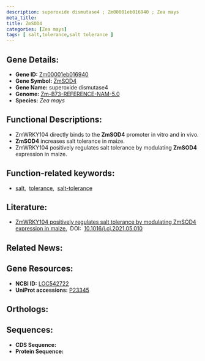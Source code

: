 ```yaml
---
description: superoxide dismutase4 ; Zm00001eb016940 ; Zea mays
meta_title:
title: ZmSOD4
categories: [Zea mays]
tags: [ salt,tolerance,salt tolerance ]
---
```


## Gene Details:
- **Gene ID:** [Zm00001eb016940]()
- **Gene Symbol:** <u>ZmSOD4</u>
- **Gene Name:** superoxide dismutase4
- **Genome:** [Zm-B73-REFERENCE-NAM-5.0](https://www.maizegdb.org/)
- **Species:** *Zea mays*

## Functional Descriptions:
   - ZmWRKY104 directly binds to the **ZmSOD4** promoter in vitro and in vivo.
   - **ZmSOD4** increases salt tolerance in maize.
   - ZmWRKY104 positively regulates salt tolerance by modulating **ZmSOD4** expression in maize.

## Function-related keywords:
   - [salt](/tags/salt/),&nbsp;&nbsp;[tolerance](/tags/tolerance/),&nbsp;&nbsp;[salt-tolerance](/tags/salt-tolerance/)

## Literature:
   - [ZmWRKY104 positively regulates salt tolerance by modulating ZmSOD4 expression in maize.](https://www.doi.org/10.1016/j.cj.2021.05.010)&nbsp;&nbsp;DOI:&nbsp;&nbsp;[10.1016/j.cj.2021.05.010](https://www.doi.org/10.1016/j.cj.2021.05.010)

## Related News:

## Gene Resources:
- **NCBI ID:**  [LOC542722](https://www.ncbi.nlm.nih.gov/search/all/?term=LOC542722)
- **UniProt accessions:**  [P23345](https://www.uniprot.org/uniprotkb/P23345/entry)

## Orthologs:

## Sequences:
- **CDS Sequence:**
- **Protein Sequence:**
